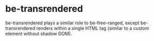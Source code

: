 # be-transrendered

be-transrendered plays a similar role to be-free-ranged, except be-transrendered renders within a single HTML tag (similar to a custom element without shadow DOM).